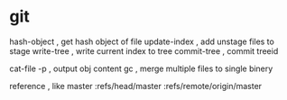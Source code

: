 # git

hash-object , get hash object of file 
update-index , add unstage files to stage
write-tree , write current index to tree
commit-tree , commit treeid

cat-file -p <objID> , output obj content
gc , merge multiple files to single binery


reference , like master :refs/head/master :refs/remote/origin/master

